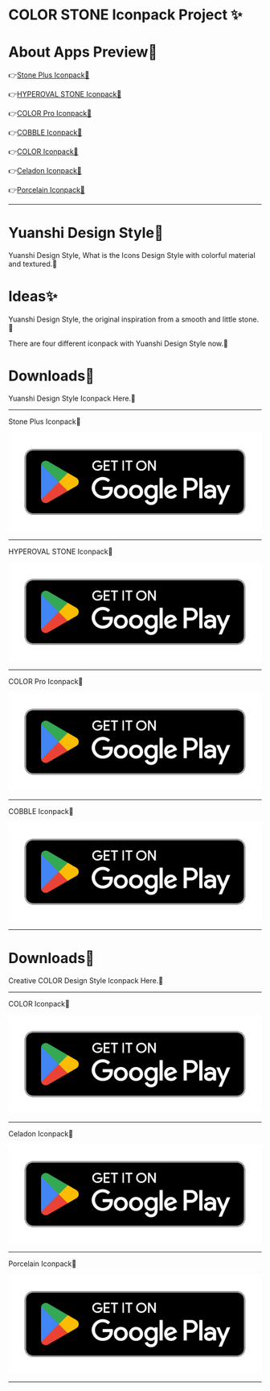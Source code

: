# COLOR STONE Iconpack Project ✨


# About Apps Preview🎁

 👉[Stone Plus Iconpack💎](https://github.com/Creative-COLOR-Design/COLOR-STONE-Iconpack/blob/main/README_Stone_Plus.md)

 👉[HYPEROVAL STONE Iconpack💎](https://github.com/Creative-COLOR-Design/COLOR-STONE-Iconpack/blob/main/README_HYPEROVAL.md)

 👉[COLOR Pro Iconpack💎](https://github.com/Creative-COLOR-Design/COLOR-STONE-Iconpack/blob/main/README_COLOR_Pro.md)

 👉[COBBLE Iconpack💎](https://github.com/Creative-COLOR-Design/COLOR-STONE-Iconpack/blob/main/README_COBBLE.md)

 👉[COLOR Iconpack💎](https://github.com/Creative-COLOR-Design/COLOR-STONE-Iconpack/blob/main/README_COLOR.md)

 👉[Celadon Iconpack💎](https://github.com/Creative-COLOR-Design/COLOR-STONE-Iconpack/blob/main/README_Celadon.md)

 👉[Porcelain Iconpack💎](https://github.com/Creative-COLOR-Design/COLOR-STONE-Iconpack/blob/main/README_Porcelain.md)
 
---

# Yuanshi Design Style💎
Yuanshi Design Style, What is the Icons Design Style with colorful material and textured.🎨

# Ideas✨
Yuanshi Design Style, the original inspiration from a smooth and little stone. 🎉

There are four different iconpack with Yuanshi Design Style now.🎁







# Downloads🎨
Yuanshi Design Style Iconpack Here.💎

---

Stone Plus Iconpack💎

[![Google Play](https://github.com/Creative-COLOR-Design/COLOR/raw/main/sample/art/promo/google-play-badge.png)](https://play.google.com/store/apps/details?id=com.ga.iconpack.stoneplus)


---

HYPEROVAL STONE Iconpack💎

[![Google Play](https://github.com/Creative-COLOR-Design/COLOR/raw/main/sample/art/promo/google-play-badge.png)](https://play.google.com/store/apps/details?id=com.ga.iconpack.hyperoval.play)


---

COLOR Pro Iconpack💎

[![Google Play](https://github.com/Creative-COLOR-Design/COLOR/raw/main/sample/art/promo/google-play-badge.png)](https://play.google.com/store/apps/details?id=com.ga.iconpack.color)


---

COBBLE Iconpack💎

[![Google Play](https://github.com/Creative-COLOR-Design/COLOR/raw/main/sample/art/promo/google-play-badge.png)](https://play.google.com/store/apps/details?id=com.ga.iconpack.cobble)


---

# Downloads🎨
Creative COLOR Design Style Iconpack Here.💎

---

COLOR Iconpack💎

[![Google Play](https://github.com/Creative-COLOR-Design/COLOR/raw/main/sample/art/promo/google-play-badge.png)](https://play.google.com/store/apps/details?id=com.ga.icons.color)


---

Celadon Iconpack💎

[![Google Play](https://github.com/Creative-COLOR-Design/COLOR/raw/main/sample/art/promo/google-play-badge.png)](https://play.google.com/store/apps/details?id=com.ga.iconpack.celadon)

---

Porcelain Iconpack💎

[![Google Play](https://github.com/Creative-COLOR-Design/COLOR/raw/main/sample/art/promo/google-play-badge.png)](https://play.google.com/store/apps/details?id=com.ga.iconpack.porcelain)

---
